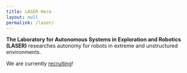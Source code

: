 ```yaml
---
title: LASER Hero
layout: null
permalink: /laser/
---
```



**The Laboratory for Autonomous Systems in Exploration and Robotics (LASER)** researches autonomy for robots in extreme and unstructured environments.

We are currently [recruiting](join/)!